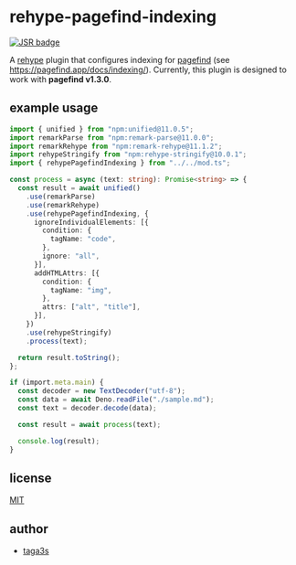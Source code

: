 # rehype-pagefind-indexing

[![JSR badge](https://jsr.io/badges/@taga3s/rehype-pagefind-indexing)](https://jsr.io/badges/@taga3s/rehype-pagefind-indexing)

A [rehype](https://github.com/rehypejs/rehype/tree/main) plugin that configures
indexing for [pagefind](https://github.com/CloudCannon/pagefind) (see
https://pagefind.app/docs/indexing/). Currently, this plugin is designed to work
with **pagefind v1.3.0**.

## example usage

```ts
import { unified } from "npm:unified@11.0.5";
import remarkParse from "npm:remark-parse@11.0.0";
import remarkRehype from "npm:remark-rehype@11.1.2";
import rehypeStringify from "npm:rehype-stringify@10.0.1";
import { rehypePagefindIndexing } from "../../mod.ts";

const process = async (text: string): Promise<string> => {
  const result = await unified()
    .use(remarkParse)
    .use(remarkRehype)
    .use(rehypePagefindIndexing, {
      ignoreIndividualElements: [{
        condition: {
          tagName: "code",
        },
        ignore: "all",
      }],
      addHTMLAttrs: [{
        condition: {
          tagName: "img",
        },
        attrs: ["alt", "title"],
      }],
    })
    .use(rehypeStringify)
    .process(text);

  return result.toString();
};

if (import.meta.main) {
  const decoder = new TextDecoder("utf-8");
  const data = await Deno.readFile("./sample.md");
  const text = decoder.decode(data);

  const result = await process(text);

  console.log(result);
}
```

## license

[MIT](https://github.com/taga3s/rehype-pagefind-indexing/blob/main/LICENSE)

## author

- [taga3s](https://github.com/taga3s)
